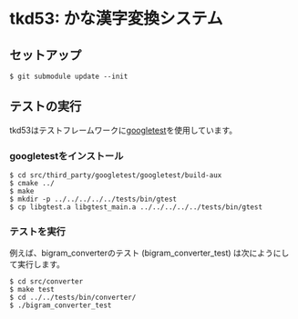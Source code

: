 # tkd53: かな漢字変換システム

## セットアップ
```
$ git submodule update --init
```

## テストの実行
tkd53はテストフレームワークに[googletest](https://github.com/google/googletest)を使用しています。

### googletestをインストール
```
$ cd src/third_party/googletest/googletest/build-aux
$ cmake ../
$ make
$ mkdir -p ../../../../../tests/bin/gtest
$ cp libgtest.a libgtest_main.a ../../../../../tests/bin/gtest
```

### テストを実行
例えば、bigram_converterのテスト (bigram_converter_test) は次にようにして実行します。

```
$ cd src/converter
$ make test
$ cd ../../tests/bin/converter/
$ ./bigram_converter_test
```
